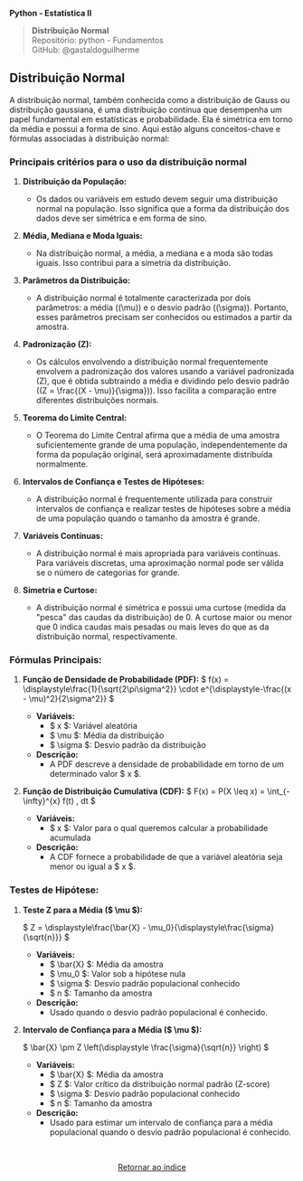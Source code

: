 **Python - Estatística II** 
>**Distribuição Normal**    
> Repositório: python - Fundamentos  
> GitHub: @gastaldoguilherme
&nbsp;


## Distribuição Normal

A distribuição normal, também conhecida como a distribuição de Gauss ou distribuição gaussiana, é uma distribuição contínua que desempenha um papel fundamental em estatísticas e probabilidade. Ela é simétrica em torno da média e possui a forma de sino. Aqui estão alguns conceitos-chave e fórmulas associadas à distribuição normal:



### Principais critérios para o uso da distribuição normal


1. **Distribuição da População:**
   - Os dados ou variáveis em estudo devem seguir uma distribuição normal na população. Isso significa que a forma da distribuição dos dados deve ser simétrica e em forma de sino.

2. **Média, Mediana e Moda Iguais:**
   - Na distribuição normal, a média, a mediana e a moda são todas iguais. Isso contribui para a simetria da distribuição.

3. **Parâmetros da Distribuição:**
   - A distribuição normal é totalmente caracterizada por dois parâmetros: a média (\(\mu\)) e o desvio padrão (\(\sigma\)). Portanto, esses parâmetros precisam ser conhecidos ou estimados a partir da amostra.

4. **Padronização (Z):**
   - Os cálculos envolvendo a distribuição normal frequentemente envolvem a padronização dos valores usando a variável padronizada \(Z\), que é obtida subtraindo a média e dividindo pelo desvio padrão (\(Z = \frac{(X - \mu)}{\sigma}\)). Isso facilita a comparação entre diferentes distribuições normais.

5. **Teorema do Limite Central:**
   - O Teorema do Limite Central afirma que a média de uma amostra suficientemente grande de uma população, independentemente da forma da população original, será aproximadamente distribuída normalmente.

6. **Intervalos de Confiança e Testes de Hipóteses:**
   - A distribuição normal é frequentemente utilizada para construir intervalos de confiança e realizar testes de hipóteses sobre a média de uma população quando o tamanho da amostra é grande.

7. **Variáveis Contínuas:**
   - A distribuição normal é mais apropriada para variáveis contínuas. Para variáveis discretas, uma aproximação normal pode ser válida se o número de categorias for grande.

8. **Simetria e Curtose:**
   - A distribuição normal é simétrica e possui uma curtose (medida da "pesca" das caudas da distribuição) de 0. A curtose maior ou menor que 0 indica caudas mais pesadas ou mais leves do que as da distribuição normal, respectivamente.



### Fórmulas Principais:

1. **Função de Densidade de Probabilidade (PDF):**
   $ f(x) = \displaystyle\frac{1}{\sqrt{2\pi\sigma^2}} \cdot e^{\displaystyle-\frac{(x - \mu)^2}{2\sigma^2}} $
   - **Variáveis:**
     - $ x $: Variável aleatória
     - $ \mu $: Média da distribuição
     - $ \sigma $: Desvio padrão da distribuição
   - **Descrição:**
     - A PDF descreve a densidade de probabilidade em torno de um determinado valor $ x $.

2. **Função de Distribuição Cumulativa (CDF):**
   $ F(x) = P(X \leq x) = \int_{-\infty}^{x} f(t) \, dt $
   - **Variáveis:**
     - $ x $: Valor para o qual queremos calcular a probabilidade acumulada
   - **Descrição:**
     - A CDF fornece a probabilidade de que a variável aleatória seja menor ou igual a $ x $.

### Testes de Hipótese:

1. **Teste Z para a Média ($ \mu $):**

   $ Z = \displaystyle\frac{\bar{X} - \mu_0}{\displaystyle\frac{\sigma}{\sqrt{n}}} $
   - **Variáveis:**
     - $ \bar{X} $: Média da amostra
     - $ \mu_0 $: Valor sob a hipótese nula
     - $ \sigma $: Desvio padrão populacional conhecido
     - $ n $: Tamanho da amostra
   - **Descrição:**
     - Usado quando o desvio padrão populacional é conhecido.

2. **Intervalo de Confiança para a Média ($ \mu $):**

   $ \bar{X} \pm Z \left(\displaystyle \frac{\sigma}{\sqrt{n}} \right) $
   - **Variáveis:**
     - $ \bar{X} $: Média da amostra
     - $ Z $: Valor crítico da distribuição normal padrão (Z-score)
     - $ \sigma $: Desvio padrão populacional conhecido
     - $ n $: Tamanho da amostra
   - **Descrição:**
     - Usado para estimar um intervalo de confiança para a média populacional quando o desvio padrão populacional é conhecido.



&nbsp;

<div align="center">
   
[Retornar ao índice](/README.md)

</div>